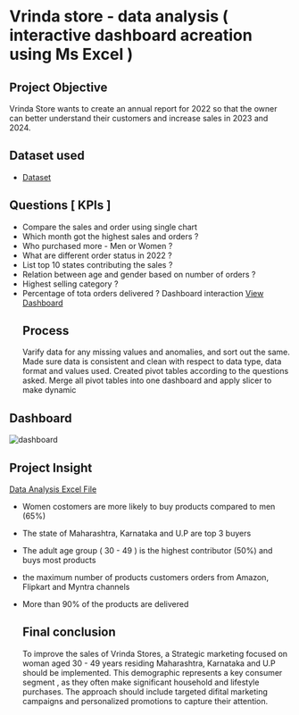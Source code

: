 # Vrinda store - data analysis ( interactive dashboard acreation using Ms Excel )
## Project Objective
Vrinda Store wants to create an annual report for 2022 so that the owner can better understand their customers and increase sales in 2023 and 2024.
## Dataset used
- <a href='https://github.com/SreeragUnniACCA/data-analysis-of-Vrinda-stores/blob/main/sales%20data-%20vrinda%20stores.xlsx'>Dataset</a>
## Questions [ KPIs ]
- Compare the sales and order using single chart
- Which month got the highest sales and orders ?
- Who purchased more - Men or Women ?
- What are different order status in 2022 ?
- List top 10 states contributing the sales ?
- Relation between age and gender based on number of orders ?
- Highest selling category ?
- Percentage of tota orders delivered ?
  Dashboard interaction <a href="https://github.com/SreeragUnniACCA/data-analysis-of-Vrinda-stores/blob/main/dashboard.png">View Dashboard</a>
  ## Process
  Varify data for any missing values and anomalies, and sort out the same.
  Made sure data is consistent and clean with respect to data type, data format and values used.
  Created pivot tables according to the questions asked.
  Merge all pivot tables into one dashboard and apply slicer to make dynamic

## Dashboard
![dashboard](https://github.com/user-attachments/assets/c9aa6926-4c3d-4abc-83e4-08080d91f9a8)

## Project Insight
 <a href='https://github.com/SreeragUnniACCA/data-analysis-of-Vrinda-stores/blob/main/Vrinda%20Store%20Data%20Analysis.xlsx'>Data Analysis Excel File</a>
- Women costomers are more likely to buy products compared to men (65%)
- The state of Maharashtra, Karnataka and U.P are top 3 buyers
- The adult age group ( 30 - 49 ) is the highest contributor (50%) and buys most products
- the maximum number of products customers orders from Amazon, Flipkart and Myntra channels
- More than 90% of the products are delivered

  ## Final conclusion
  To improve the sales of Vrinda Stores, a Strategic marketing focused on woman aged 30 - 49 years residing Maharashtra, Karnataka and U.P should be implemented. This demographic represents a key consumer segment , as they often make significant household and lifestyle purchases. The approach should include targeted difital marketing campaigns and personalized promotions to capture their attention. 

